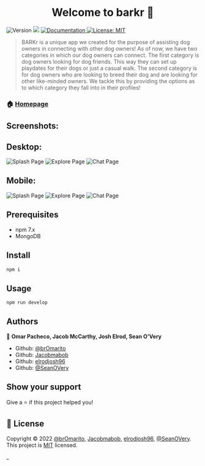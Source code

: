 <h1 align="center">Welcome to barkr 👋</h1>
<p>
  <img alt="Version" src="https://img.shields.io/badge/version-1.0.0-blue.svg?cacheSeconds=2592000" />
  <img src="https://img.shields.io/badge/npm-7.x-blue.svg" />
  <a href="https://github.com/brOmarito/barkr" target="_blank">
    <img alt="Documentation" src="https://img.shields.io/badge/documentation-yes-brightgreen.svg" />
  </a>
  <a href="https://opensource.org/licenses/MIT" target="_blank">
    <img alt="License: MIT" src="https://img.shields.io/badge/License-MIT-yellow.svg" />
  </a>
</p>

> BARKr is a unique app we created for the purpose of assisting dog owners in connecting with other dog owners! As of now, we have two categories in which our dog owners can connect. The first category is dog owners looking for dog friends. This way they can set up playdates for their dogs or just a casual walk. The second category is for dog owners who are looking to breed their dog and are looking for other like-minded owners. We tackle this by providing the options as to which category they fall into in their profiles!

### 🏠 [Homepage](https://spobarkertest.herokuapp.com/)

## Screenshots:

## Desktop: 

![Splash Page](./Images/Splash.png)
![Explore Page](./Images/Explore.png)
![Chat Page](./Images/Chat.png)

## Mobile: 

![Splash Page](./Images/mobile-splash.jpeg)
![Explore Page](./Images/mobile-explore.jpeg)
![Chat Page](./Images/mobile-chat.jpeg)

## Prerequisites

- npm 7.x
- MongoDB

## Install

```sh
npm i
```

## Usage

```sh
npm run develop
```

## Authors

👤 **Omar Pacheco, Jacob McCarthy, Josh Elrod, Sean O'Very**

* Github: [@brOmarito](https://github.com/brOmarito)
* Github: [Jacobmabob](https://github.com/Jacobmabob)
* Github: [elrodjosh96](https://github.com/elrodjosh96)
* Github: [@SeanOVery](https://github.com/SeanOVery)

## Show your support

Give a ⭐️  if this project helped you!

## 📝 License

Copyright © 2022 [@brOmarito](https://github.com/brOmarito), [Jacobmabob](https://github.com/Jacobmabob), [elrodjosh96](https://github.com/elrodjosh96), [@SeanOVery](https://github.com/SeanOVery).<br />
This project is [MIT](https://opensource.org/licenses/MIT) licensed.

_
